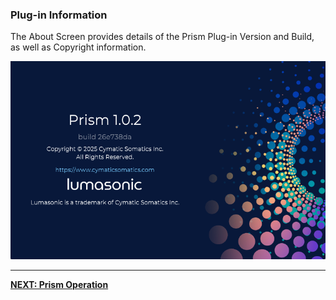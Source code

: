 ### Plug-in Information

The About Screen provides details of the Prism Plug-in Version and Build, as well as Copyright information.

![PrismInterfaceAbout image-center image-full image-margin-v-24](img/about/Prism_Interface_About.png)

---

**[NEXT: Prism Operation](../03-Prism-VST/06-prism-operation.md)**